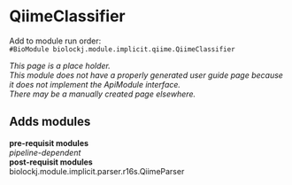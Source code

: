 # QiimeClassifier
Add to module run order:                    
`#BioModule biolockj.module.implicit.qiime.QiimeClassifier`

*This page is a place holder.*                   
*This module does not have a properly generated user guide page because it does not implement the ApiModule interface.*                   
*There may be a manually created page elsewhere.*

## Adds modules 
**pre-requisit modules**                    
*pipeline-dependent*                   
**post-requisit modules**                    
biolockj.module.implicit.parser.r16s.QiimeParser                   

